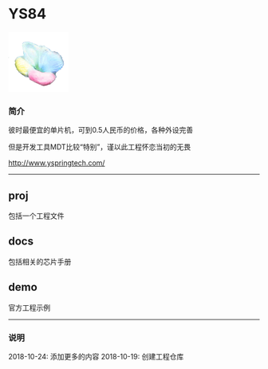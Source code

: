 ﻿
# YS84

[![sites](docs/mcuyun.png)](http://www.mcuyun.com)

### 简介

彼时最便宜的单片机，可到0.5人民币的价格，各种外设完善

但是开发工具MDT比较“特别”，谨以此工程怀恋当初的无畏

http://www.yspringtech.com/

---

## proj

包括一个工程文件

## docs

包括相关的芯片手册

## demo

官方工程示例

---

### 说明

2018-10-24: 添加更多的内容
2018-10-19: 创建工程仓库

